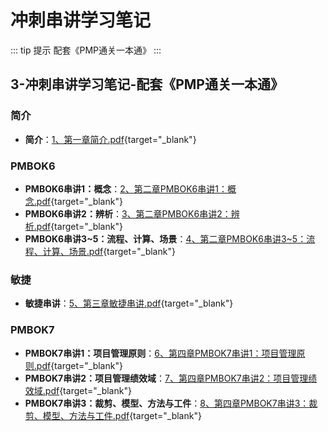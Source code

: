 # 冲刺串讲学习笔记

::: tip 提示
配套《PMP通关一本通》
:::

## 3-冲刺串讲学习笔记-配套《PMP通关一本通》

### 简介
 * **简介**：[1、第一章简介.pdf](/资料/3-冲刺串讲学习笔记-配套《PMP通关一本通》/1、第一章简介.pdf){target="_blank"}  

### PMBOK6
 * **PMBOK6串讲1：概念**：[2、第二章PMBOK6串讲1：概念.pdf](/资料/3-冲刺串讲学习笔记-配套《PMP通关一本通》/2、第二章PMBOK6串讲1：概念.pdf){target="_blank"}  
 * **PMBOK6串讲2：辨析**：[3、第二章PMBOK6串讲2：辨析.pdf](/资料/3-冲刺串讲学习笔记-配套《PMP通关一本通》/3、第二章PMBOK6串讲2：辨析.pdf){target="_blank"}  
 * **PMBOK6串讲3~5：流程、计算、场景**：[4、第二章PMBOK6串讲3~5：流程、计算、场景.pdf](/资料/3-冲刺串讲学习笔记-配套《PMP通关一本通》/4、第二章PMBOK6串讲3~5：流程、计算、场景.pdf){target="_blank"}  

### 敏捷
 * **敏捷串讲**：[5、第三章敏捷串讲.pdf](/资料/3-冲刺串讲学习笔记-配套《PMP通关一本通》/5、第三章敏捷串讲.pdf){target="_blank"}  

### PMBOK7
 * **PMBOK7串讲1：项目管理原则**：[6、第四章PMBOK7串讲1：项目管理原则.pdf](/资料/3-冲刺串讲学习笔记-配套《PMP通关一本通》/6、第四章PMBOK7串讲1：项目管理原则.pdf){target="_blank"}  
 * **PMBOK7串讲2：项目管理绩效域**：[7、第四章PMBOK7串讲2：项目管理绩效域.pdf](/资料/3-冲刺串讲学习笔记-配套《PMP通关一本通》/7、第四章PMBOK7串讲2：项目管理绩效域.pdf){target="_blank"}  
 * **PMBOK7串讲3：裁剪、模型、方法与工件**：[8、第四章PMBOK7串讲3：裁剪、模型、方法与工件.pdf](/资料/3-冲刺串讲学习笔记-配套《PMP通关一本通》/8、第四章PMBOK7串讲3：裁剪、模型、方法与工件.pdf){target="_blank"}  